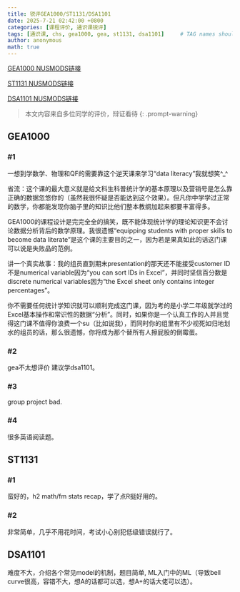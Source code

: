 ```yaml
---
title: 锐评GEA1000/ST1131/DSA1101
date: 2025-7-21 02:42:00 +0800
categories: [课程评价, 通识课锐评]
tags: [通识课, chs, gea1000, gea, st1131, dsa1101]     # TAG names should always be lowercase
author: anonymous
math: true
---
```

[GEA1000 NUSMODS链接](https://nusmods.com/courses/GEA1000/quantitative-reasoning-with-data)

[ST1131 NUSMODS链接](https://nusmods.com/courses/ST1131/introduction-to-statistics-and-statistical-computing)

[DSA1101 NUSMODS链接](https://nusmods.com/courses/DSA1101/introduction-to-data-science)

> 本文内容来自多位同学的评价，辩证看待
{: .prompt-warning}

## GEA1000

### #1

一想到学数学、物理和QF的需要靠这个逆天课来学习“data literacy”我就想笑^_^

省流：这个课的最大意义就是给文科生科普统计学的基本原理以及营销号是怎么靠正确的数据忽悠你的（虽然我很怀疑是否能达到这个效果）。但凡你中学学过正常的数学，你都能发现你脑子里的知识比他们整本教纲加起来都要丰富得多。

GEA1000的课程设计是完完全全的搞笑，既不能体现统计学的理论知识更不会讨论数据分析背后的数学原理。我很遗憾“equipping students with proper skills to become data literate”是这个课的主要目的之一，因为若是果真如此的话这门课可以说是失败品的范例。

讲一个真实故事：我的组员直到期末presentation的那天还不能接受customer ID不是numerical variable因为“you can sort IDs in Excel”，并同时坚信百分数是discrete numerical variables因为“the Excel sheet only contains integer percentages”。

你不需要任何统计学知识就可以顺利完成这门课，因为考的是小学二年级就学过的Excel基本操作和常识性的数据“分析”。同时，如果你是一个认真工作的人并且觉得这门课不值得你浪费一个su（比如说我），而同时你的组里有不少视死如归地划水的组员的话，那么很遗憾，你将成为那个替所有人擦屁股的倒霉蛋。

### #2

gea不太想评价 建议学dsa1101。

### #3

group project bad.

### #4

很多英语阅读题。

## ST1131

### #1

蛮好的，h2 math/fm stats recap，学了点R挺好用的。

### #2

非常简单，几乎不用花时间，考试小心别犯低级错误就行了。

## DSA1101

难度不大，介绍各个常见model的机制，题目简单, ML入门中的ML（导致bell curve很高，容错不大，想A的话都可以选，想A+的话大佬可以选）。
